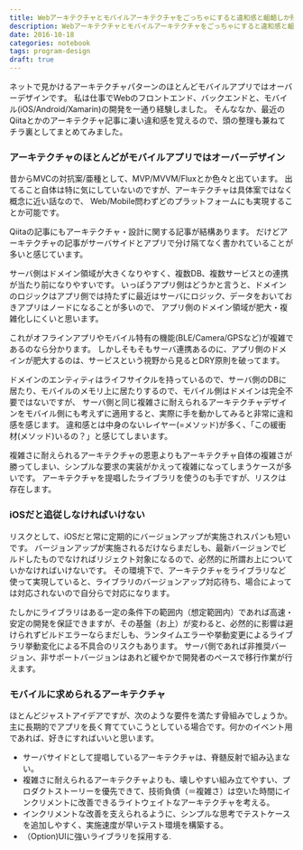 ```yaml
---
title: Webアーキテクチャとモバイルアーキテクチャをごっちゃにすると違和感と齟齬しか残らない
description: Webアーキテクチャとモバイルアーキテクチャをごっちゃにすると違和感と齟齬しか残らない
date: 2016-10-18
categories: notebook
tags: program-design 
draft: true
---
```

ネットで見かけるアーキテクチャパターンのほとんどモバイルアプリではオーバーデザインです。
私は仕事でWebのフロントエンド、バックエンドと、モバイル(iOS/Android/Xamarin)の開発を一通り経験しました。
そんななか、最近のQiitaとかのアーキテクチャ記事に凄い違和感を覚えるので、頭の整理も兼ねてチラ裏としてまとめてみました。


### アーキテクチャのほとんどがモバイルアプリではオーバーデザイン
昔からMVCの対抗案/亜種として、MVP/MVVM/Fluxとか色々と出ています。
出てること自体は特に気にしていないのですが、アーキテクチャは具体案ではなく概念に近い話なので、
Web/Mobile問わずどのプラットフォームにも実現することか可能です。

Qiitaの記事にもアーキテクチャ・設計に関する記事が結構あります。
だけどアーキテクチャの記事がサーバサイドとアプリで分け隔てなく書かれていることが多いと感じています。

サーバ側はドメイン領域が大きくなりやすく、複数DB、複数サービスとの連携が当たり前になりやすいです。
いっぽうアプリ側はどうかと言うと、ドメインのロジックはアプリ側では持たずに最近はサーバにロジック、データをおいておきアプリはノードになることが多いので、
アプリ側のドメイン領域が肥大・複雑化しにくいと思います。

これがオフラインアプリやモバイル特有の機能(BLE/Camera/GPSなど)が複雑であるのなら分かります。
しかしそもそもサーバ連携あるのに、アプリ側のドメインが肥大するのは、サービスという視野から見るとDRY原則を破ってます。

ドメインのエンティティはライフサイクルを持っているので、サーバ側のDBに居たり、モバイルのメモリ上に居たりするので、モバイル側はドメインは完全不要ではないですが、
サーバ側と同じ複雑さに耐えられるアーキテクチャデザインをモバイル側にも考えずに適用すると、実際に手を動かしてみると非常に違和感を感じます。
違和感とは中身のないレイヤー(=メソッド)が多く、「この緩衝材(メソッド)いるの？」と感じてしまいます。

複雑さに耐えられるアーキテクチャの恩恵よりもアーキテクチャ自体の複雑さが勝ってしまい、シンプルな要求の実装がかえって複雑になってしまうケースが多いです。
アーキテクチャを提唱したライブラリを使うのも手ですが、リスクは存在します。

### iOSだと追従しなければいけない
リスクとして、iOSだと常に定期的にバージョンアップが実施されスパンも短いです。
バージョンアップが実施されるだけならまだしも、最新バージョンでビルドしたものでなければリジェクト対象になるので、必然的に所謂お上についていかなければいけないです。
その環境下で、アーキテクチャをライブラリなど使って実現していると、ライブラリのバージョンアップ対応待ち、場合によっては対応されないので自分らで対応になります。

たしかにライブラリはある一定の条件下の範囲内（想定範囲内）であれば高速・安定の開発を保証できますが、その基盤（お上）が変わると、必然的に影響は避けられずビルドエラーならまだしも、ランタイムエラーや挙動変更によるライブラリ挙動変化による不具合のリスクもあります。
サーバ側であれば非推奨バージョン、非サポートバージョンはあれど緩やかで開発者のペースで移行作業が行えます。


### モバイルに求められるアーキテクチャ

ほとんどジャストアイデアですが、次のような要件を満たす骨組みでしょうか。
主に長期的でアプリを長く育てていこうとしている場合です。何かのイベント用であれば、好きにすればいいと思います。


* サーバサイドとして提唱しているアーキテクチャは、脊髄反射で組み込まない。
* 複雑さに耐えられるアーキテクチャよりも、壊しやすい組み立てやすい、プロダクトストーリーを優先できて、技術負債（＝複雑さ）は空いた時間にインクリメントに改善できるライトウェイトなアーキテクチャを考える。
* インクリメントな改善を支えられるように、シンプルな思考でテストケースを追加しやすく、実施速度が早いテスト環境を構築する。
* （Option)UIに強いライブラリを採用する.
